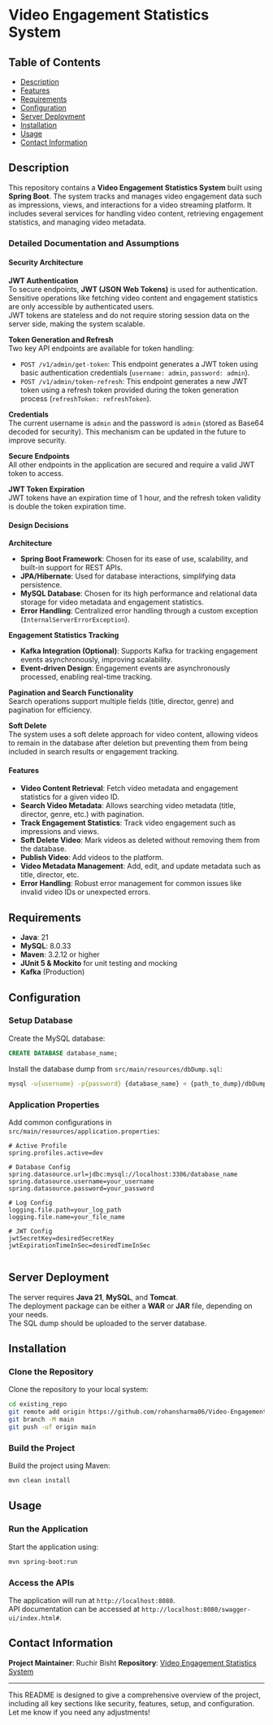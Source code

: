 # Video Engagement Statistics System

## Table of Contents
- [Description](#description)
- [Features](#features)
- [Requirements](#requirements)
- [Configuration](#configuration)
- [Server Deployment](#server-deployment)
- [Installation](#installation)
- [Usage](#usage)
- [Contact Information](#contact-information)

## Description
This repository contains a **Video Engagement Statistics System** built using **Spring Boot**. The system tracks and manages video engagement data such as impressions, views, and interactions for a video streaming platform. It includes several services for handling video content, retrieving engagement statistics, and managing video metadata.

### Detailed Documentation and Assumptions

#### Security Architecture

**JWT Authentication**  
To secure endpoints, **JWT (JSON Web Tokens)** is used for authentication. Sensitive operations like fetching video content and engagement statistics are only accessible by authenticated users.  
JWT tokens are stateless and do not require storing session data on the server side, making the system scalable.

**Token Generation and Refresh**  
Two key API endpoints are available for token handling:
- `POST /v1/admin/get-token`: This endpoint generates a JWT token using basic authentication credentials (`username: admin`, `password: admin`).
- `POST /v1/admin/token-refresh`: This endpoint generates a new JWT token using a refresh token provided during the token generation process (`refreshToken: refreshToken`).

**Credentials**  
The current username is `admin` and the password is `admin` (stored as Base64 decoded for security). This mechanism can be updated in the future to improve security.

**Secure Endpoints**  
All other endpoints in the application are secured and require a valid JWT token to access.

**JWT Token Expiration**  
JWT tokens have an expiration time of 1 hour, and the refresh token validity is double the token expiration time.

#### Design Decisions

**Architecture**
- **Spring Boot Framework**: Chosen for its ease of use, scalability, and built-in support for REST APIs.
- **JPA/Hibernate**: Used for database interactions, simplifying data persistence.
- **MySQL Database**: Chosen for its high performance and relational data storage for video metadata and engagement statistics.
- **Error Handling**: Centralized error handling through a custom exception (`InternalServerErrorException`).

**Engagement Statistics Tracking**
- **Kafka Integration (Optional)**: Supports Kafka for tracking engagement events asynchronously, improving scalability.
- **Event-driven Design**: Engagement events are asynchronously processed, enabling real-time tracking.

**Pagination and Search Functionality**  
Search operations support multiple fields (title, director, genre) and pagination for efficiency.

**Soft Delete**  
The system uses a soft delete approach for video content, allowing videos to remain in the database after deletion but preventing them from being included in search results or engagement tracking.

#### Features
- **Video Content Retrieval**: Fetch video metadata and engagement statistics for a given video ID.
- **Search Video Metadata**: Allows searching video metadata (title, director, genre, etc.) with pagination.
- **Track Engagement Statistics**: Track video engagement such as impressions and views.
- **Soft Delete Video**: Mark videos as deleted without removing them from the database.
- **Publish Video**: Add videos to the platform.
- **Video Metadata Management**: Add, edit, and update metadata such as title, director, etc.
- **Error Handling**: Robust error management for common issues like invalid video IDs or unexpected errors.

## Requirements
- **Java**: 21
- **MySQL**: 8.0.33
- **Maven**: 3.2.12 or higher
- **JUnit 5 & Mockito** for unit testing and mocking
- **Kafka** (Production)

## Configuration

### Setup Database
Create the MySQL database:

```sql
CREATE DATABASE database_name;
```

Install the database dump from `src/main/resources/dbDump.sql`:

```bash
mysql -u{username} -p{password} {database_name} < {path_to_dump}/dbDump.sql;
```

### Application Properties
Add common configurations in `src/main/resources/application.properties`:

```properties
# Active Profile
spring.profiles.active=dev

# Database Config
spring.datasource.url=jdbc:mysql://localhost:3306/database_name
spring.datasource.username=your_username
spring.datasource.password=your_password

# Log Config
logging.file.path=your_log_path
logging.file.name=your_file_name

# JWT Config
jwtSecretKey=desiredSecretKey
jwtExpirationTimeInSec=desiredTimeInSec


```

## Server Deployment
The server requires **Java 21**, **MySQL**, and **Tomcat**.  
The deployment package can be either a **WAR** or **JAR** file, depending on your needs.  
The SQL dump should be uploaded to the server database.

## Installation

### Clone the Repository
Clone the repository to your local system:

```bash
cd existing_repo
git remote add origin https://github.com/rohansharma06/Video-Engagement-Statistics.git
git branch -M main
git push -uf origin main
```

### Build the Project
Build the project using Maven:

```bash
mvn clean install
```

## Usage

### Run the Application
Start the application using:

```bash
mvn spring-boot:run
```

### Access the APIs
The application will run at `http://localhost:8080`.  
API documentation can be accessed at `http://localhost:8080/swagger-ui/index.html#`.

## Contact Information
**Project Maintainer**: Ruchir Bisht
**Repository**: [Video Engagement Statistics System](https://github.com/bisht-ruchir-007/video-stream-app)

---

This README is designed to give a comprehensive overview of the project, including all key sections like security, features, setup, and configuration. Let me know if you need any adjustments!